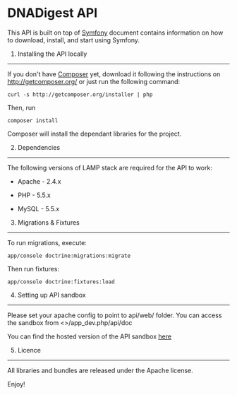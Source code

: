 DNADigest API
========================

This API is built on top of [Symfony][1] document contains information on how to download, install, and start
using Symfony. 

1) Installing the API locally
----------------------------------

If you don't have [Composer][2] yet, download it following the instructions on
http://getcomposer.org/ or just run the following command:

    curl -s http://getcomposer.org/installer | php

Then, run 

    composer install

Composer will install the dependant libraries for the project.


2) Dependencies
-------------------------------------

The following versions of LAMP stack are required for the API to work:

  * Apache - 2.4.x

  * PHP - 5.5.x

  * MySQL - 5.5.x


3) Migrations & Fixtures
------------------------

To run migrations, execute:

    app/console doctrine:migrations:migrate
    
Then run fixtures:

    app/console doctrine:fixtures:load

4) Setting up API sandbox
-------------------------------

Please set your apache config to point to api/web/ folder. You can access the sandbox from <<ServerName>>/app_dev.php/api/doc

You can find the hosted version of the API sandbox [here][3]


5) Licence
------------

All libraries and bundles are released under the Apache license.

Enjoy!

[1]:  http://symfony.com/doc/2.4/book/installation.html
[2]:  http://getcomposer.org/
[3]:  http://ec2-54-186-176-144.us-west-2.compute.amazonaws.com/app_dev.php/api/doc/
